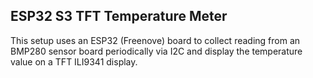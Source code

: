 ESP32 S3 TFT Temperature Meter
------------------------------

This setup uses an ESP32 (Freenove) board to collect reading from an BMP280 sensor board periodically via I2C and display the temperature value on a TFT ILI9341 display.


